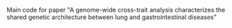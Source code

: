 Main code for paper "A genome-wide cross-trait analysis characterizes the shared genetic architecture between lung and gastrointestinal diseases"
